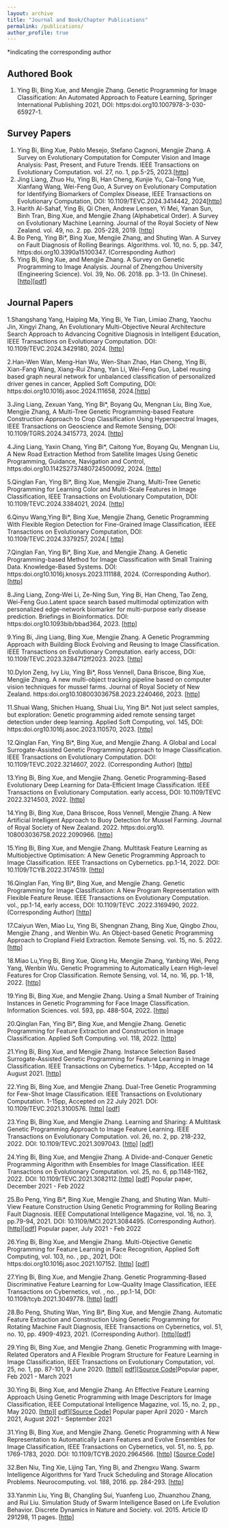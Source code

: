 ```yaml
---
layout: archive
title: "Journal and Book/Chapter Publications"
permalink: /publications/
author_profile: true
---
```

*indicating the corresponding author

## Authored Book
1. Ying Bi, Bing Xue, and Mengjie Zhang. Genetic Programming for Image Classification: An Automated Approach to Feature Learning, Springer International Publishing 2021, DOI: https:doi.org10.1007978-3-030-65927-1.

## Survey Papers
1. Ying Bi, Bing Xue, Pablo Mesejo, Stefano Cagnoni, Mengjie Zhang. A Survey on Evolutionary Computation for Computer Vision and Image Analysis: Past, Present, and Future Trends. IEEE Transactions on Evolutionary Computation. vol. 27, no. 1, pp.5-25, 2023.[[http](https://ieeexplore.ieee.org/abstract/document/9943992)]
2. Jing Liang, Zhuo Hu, Ying Bi, Han Cheng, Kunjie Yu, Cai-Tong Yue, Xianfang Wang, Wei-Feng Guo, A Survey on Evolutionary Computation for Identifying Biomarkers of Complex Disease, IEEE Transactions on Evolutionary Computation, DOI: 10.1109/TEVC.2024.3414442, 2024[[http](https://ieeexplore.ieee.org/abstract/document/10558779)]
3. Harith Al-Sahaf, Ying Bi, Qi Chen, Andrew Lensen, Yi Mei, Yanan Sun, Binh Tran, Bing Xue, and Mengjie Zhang (Alphabetical Order). A Survey on Evolutionary Machine Learning. Journal of the Royal Society of New Zealand. vol. 49, no. 2. pp. 205-228, 2019. [[http](https://www.tandfonline.com/eprint/z97uTmKKWHUD9SxkDFIu/full?target=10.1080%2F03036758.2019.1609052)]
4. Bo Peng, Ying Bi*, Bing Xue, Mengjie Zhang, and Shuting Wan. A Survey on Fault Diagnosis of Rolling Bearings. Algorithms. vol. 10, no. 5, pp. 347, https:doi.org10.3390a15100347. (Corresponding Author)
5. Ying Bi, Bing Xue, and Mengjie Zhang. A Survey on Genetic Programming to Image Analysis. Journal of Zhengzhou University (Engineering Science). Vol. 39, No. 06. 2018. pp. 3-13. (In Chinese).[[http](http://gxb.zzu.edu.cn/oa/darticle.aspx?type=view&id=201802014)][[pdf](https://yingbi92.github.io/homepage/2020/%E9%81%97%E4%BC%A0%E8%A7%84%E5%88%92%E5%9C%A8%E5%9B%BE%E5%83%8F%E5%88%86%E6%9E%90%E4%B8%8A%E7%9A%84%E5%BA%94%E7%94%A8%E7%BB%BC%E8%BF%B0%E2%80%94v4.pdf)]

## Journal Papers
1.Shangshang Yang, Haiping Ma, Ying Bi, Ye Tian, Limiao Zhang, Yaochu Jin, Xingyi Zhang, An Evolutionary Multi-Objective Neural Architecture Search Approach to Advancing Cognitive Diagnosis in Intelligent Education, IEEE Transactions on Evolutionary Computation. DOI: 10.1109/TEVC.2024.3429180, 2024. [[http](https://ieeexplore.ieee.org/abstract/document/10599558)]

2.Han-Wen Wan, Meng-Han Wu, Wen-Shan Zhao, Han Cheng, Ying Bi, Xian-Fang Wang, Xiang-Rui Zhang, Yan Li, Wei-Feng Guo, Label reusing based graph neural network for unbalanced classification of personalized driver genes in cancer, Applied Soft Computing, DOI: https:doi.org10.1016j.asoc.2024.111658, 2024.[[http]( https://link.springer.com/chapter/10.1007/978-3-030-03991-2_25)]

3.Jing Liang, Zexuan Yang, Ying Bi*, Boyang Qu, Mengnan Liu, Bing Xue, Mengjie Zhang, A Multi-Tree Genetic Programming-based Feature Construction Approach to Crop Classification Using Hyperspectral Images, IEEE Transactions on Geoscience and Remote Sensing, DOI: 10.1109/TGRS.2024.3415773, 2024. [[http](https://ieeexplore.ieee.org/abstract/document/10570344)]

4.Jing Liang, Yaxin Chang, Ying Bi*, Caitong Yue, Boyang Qu, Mengnan Liu, A New Road Extraction Method from Satellite Images Using Genetic Programming, Guidance, Navigation and Control, https:doi.org10.1142S2737480724500092, 2024. [[http](https://www.worldscientific.com/doi/abs/10.1142/S2737480724500092)]

5.Qinglan Fan, Ying Bi*, Bing Xue, Mengjie Zhang, Multi-Tree Genetic Programming for Learning Color and Multi-Scale Features in Image Classification, IEEE Transactions on Evolutionary Computation, DOI: 10.1109/TEVC.2024.3384021, 2024. [[http](https://ieeexplore.ieee.org/abstract/document/10488030)]

6.Qinyu Wang,Ying Bi*, Bing Xue, Mengjie Zhang, Genetic Programming With Flexible Region Detection for Fine-Grained Image Classification, IEEE Transactions on Evolutionary Computation, DOI: 10.1109/TEVC.2024.3379257, 2024.[ [http](https://ieeexplore.ieee.org/abstract/document/10475668)]

7.Qinglan Fan, Ying Bi*, Bing Xue, and Mengjie Zhang. A Genetic Programming-based Method for Image Classification with Small Training Data. Knowledge-Based Systems. DOI: https:doi.org10.1016j.knosys.2023.111188, 2024. (Corresponding Author). [[http](https://www.sciencedirect.com/science/article/abs/pii/S0950705123009383)]

8.Jing Liang, Zong-Wei Li, Ze-Ning Sun, Ying Bi, Han Cheng, Tao Zeng, Wei-Feng Guo.Latent space search based multimodal optimization with personalized edge-network biomarker for multi-purpose early disease prediction. Briefings in Bioinformatics. DOI: https:doi.org10.1093bib/bbad364, 2023. [[http](https://www.sciencedirect.com/science/article/abs/pii/S0950705123009383)]

9.Ying Bi, Jing Liang, Bing Xue, Mengjie Zhang. A Genetic Programming Approach with Building Block Evolving and Reusing to Image Classification. IEEE Transactions on Evolutionary Computation. early access, DOI: 10.1109/TEVC.2023.3284712ff2023. 2023. [[http](https://ieeexplore.ieee.org/document/10147342)]

10.Dylon Zeng, Ivy Liu, Ying Bi*, Ross Vennell, Dana Briscoe, Bing Xue, Mengjie Zhang. A new multi-object tracking pipeline based on computer vision techniques for mussel farms. Journal of Royal Society of New Zealand. https:doi.org10.108003036758.2023.2240466, 2023. [[http](https://www.tandfonline.com/doi/full/10.1080/03036758.2023.2240466)]

11.Shuai Wang, Shichen Huang, Shuai Liu, Ying Bi*. Not just select samples, but exploration: Genetic programming aided remote sensing target detection under deep learning. Applied Soft Computing, vol. 145, DOI: https:doi.org10.1016j.asoc.2023.110570, 2023. [[http](https://www.sciencedirect.com/science/article/abs/pii/S1568494623005884)]

12.Qinglan Fan, Ying Bi*, Bing Xue, and Mengjie Zhang. A Global and Local Surrogate-Assisted Genetic Programming Approach to Image Classification. IEEE Transactions on Evolutionary Computation. DOI: 10.1109/TEVC.2022.3214607, 2022. (Corresponding Author) [[http](https://ieeexplore.ieee.org/document/9919269)]

13.Ying Bi, Bing Xue, and Mengjie Zhang. Genetic Programming-Based Evolutionary Deep Learning for Data-Efficient Image Classification. IEEE Transactions on Evolutionary Computation. early access, DOI: 10.1109/TEVC 2022.3214503, 2022. [[http](https://ieeexplore.ieee.org/document/9919314)]

14.Ying Bi, Bing Xue, Dana Briscoe, Ross Vennell, Mengjie Zhang. A New Artificial Intelligent Approach to Buoy Detection for Mussel Farming. Journal of Royal Society of New Zealand. 2022. https:doi.org10. 108003036758.2022.2090966. [[http](https://www.tandfonline.com/doi/full/10.1080/03036758.2022.2090966)]

15.Ying Bi, Bing Xue, and Mengjie Zhang. Multitask Feature Learning as Multiobjective Optimisation: A New Genetic Programming Approach to Image Classification. IEEE Transactions on Cybernetics. pp.1-14, 2022. DOI: 10.1109/TCYB.2022.3174519. [[http](https://ieeexplore.ieee.org/document/9781346)]

16.Qinglan Fan, Ying Bi*, Bing Xue, and Mengjie Zhang. Genetic Programming for Image Classification: A New Program Representation with Flexible Feature Reuse. IEEE Transactions on Evolutionary Computation. vol., pp.1-14, early access, DOI: 10.1109/TEVC .2022.3169490, 2022. (Corresponding Author) [[http](https://ieeexplore.ieee.org/document/9761990)]

17.Caiyun Wen, Miao Lu, Ying Bi, Shengnan Zhang, Bing Xue, Qingbo Zhou, Mengjie Zhang , and Wenbin Wu. An Object-based Genetic Programming Approach to Cropland Field Extraction. Remote Sensing. vol. 15, no. 5. 2022. [[http](https://www.mdpi.com/2072-4292/14/5/1275)]

18.Miao Lu,Ying Bi, Bing Xue, Qiong Hu, Mengjie Zhang, Yanbing Wei, Peng Yang, Wenbin Wu. Genetic Programming to Automatically Learn High-level Features for Crop Classification. Remote Sensing, vol. 14, no. 16, pp. 1-18, 2022. [[http](https://www.mdpi.com/2072-4292/14/16/3982)]

19.Ying Bi, Bing Xue, and Mengjie Zhang. Using a Small Number of Training Instances in Genetic Programming for Face Image Classification. Information Sciences. vol. 593, pp. 488-504, 2022. [[http](https://www.sciencedirect.com/science/article/pii/S0020025522000871)]

20.Qinglan Fan, Ying Bi*, Bing Xue, and Mengjie Zhang. Genetic Programming for Feature Extraction and Construction in Image Classification. Applied Soft Computing. vol. 118, 2022. [[http](https://www.sciencedirect.com/science/article/pii/S1568494622000527)]

21.Ying Bi, Bing Xue, and Mengjie Zhang. Instance Selection Based Surrogate-Assisted Genetic Programming for Feature Learning in Image Classification. IEEE Transactions on Cybernetics. 1-14pp, Accepted on 14 August 2021. [[http](https://ieeexplore.ieee.org/abstract/document/9526355)]

22.Ying Bi, Bing Xue, and Mengjie Zhang. Dual-Tree Genetic Programming for Few-Shot Image Classification. IEEE Transactions on Evolutionary Computation. 1-15pp, Accepted on 22 July 2021. DOI: 10.1109/TEVC.2021.3100576. [[http](https://ieeexplore.ieee.org/document/9499117)] [[pdf](https://yingbi92.github.io/homepage/2021/MTGP.pdf)]

23.Ying Bi, Bing Xue, and Mengjie Zhang. Learning and Sharing: A Multitask Genetic Programming Approach to Image Feature Learning. IEEE Transactions on Evolutionary Computation. vol. 26, no. 2, pp. 218-232, 2022. DOI: 10.1109/TEVC.2021.3097043. [[http](https://ieeexplore.ieee.org/abstract/document/9484082)] [[pdf](https://yingbi92.github.io/homepage/2021/MTGP.pdf)]

24.Ying Bi, Bing Xue, and Mengjie Zhang. A Divide-and-Conquer Genetic Programming Algorithm with Ensembles for Image Classification. IEEE Transactions on Evolutionary Computation. vol. 25, no. 6, pp.1148-1162, 2022. DOI: 10.1109/TEVC.2021.3082112.[[http](https://ieeexplore.ieee.org/document/9437306)] [[pdf](https://yingbi92.github.io/homepage/2021/DCFL_FGP.pdf)] Popular paper, December 2021 - Feb 2022

25.Bo Peng, Ying Bi*, Bing Xue, Mengjie Zhang, and Shuting Wan. Multi-View Feature Construction Using Genetic Programming for Rolling Bearing Fault Diagnosis. IEEE Computational Intelligence Magazine, vol. 16, no. 3, pp.79-94, 2021. DOI: 10.1109/MCI.2021.3084495. (Corresponding Author). [[http](https://ieeexplore.ieee.org/document/9492147 )][[pdf](https://yingbi92.github.io/homepage/2021/MFCGPE.pdf)] Popular paper, July 2021 - Feb 2022

26.Ying Bi, Bing Xue, and Mengjie Zhang. Multi-Objective Genetic Programming for Feature Learning in Face Recognition, Applied Soft Computing, vol. 103, no. , pp., 2021, DOI: https:doi.org10.1016j.asoc.2021.107152. [[http](https://www.sciencedirect.com/science/article/pii/S1568494621000752)] [[pdf](https://yingbi92.github.io/homepage/2021/MOGP.pdf)]

27.Ying Bi, Bing Xue, and Mengjie Zhang. Genetic Programming-Based Discriminative Feature Learning for Low-Quality Image Classification, IEEE Transactions on Cybernetics, vol. , no. , pp.1-14, DOI: 10.1109/tcyb.2021.3049778. [[http](https://ieeexplore.ieee.org/document/9345467/)] [[pdf](https://yingbi92.github.io/homepage/2021/EFLGP.pdf)]

28.Bo Peng, Shuting Wan, Ying Bi*, Bing Xue, and Mengjie Zhang. Automatic Feature Extraction and Construction Using Genetic Programming for Rotating Machine Fault Diagnosis, IEEE Transactions on Cybernetics, vol. 51, no. 10, pp. 4909-4923, 2021. (Corresponding Author). [[http](https://ieeexplore.ieee.org/abstract/document/9271873)][[pdf](https://yingbi92.github.io/homepage/2020/AFECGP.pdf)]

29.Ying Bi, Bing Xue, and Mengjie Zhang. Genetic Programming with Image-Related Operators and A Flexible Program Structure for Feature Learning in Image Classification, IEEE Transactions on Evolutionary Computation, vol. 25, no. 1, pp. 87-101, 9 June 2020. [[http](https://ieeexplore.ieee.org/abstract/document/9067779)][ [pdf](https://yingbi92.github.io/homepage/2020/FGP.pdf)][[Source Code](https://github.com/YingBi92/BookCode/tree/main/FlexGP )]Popular paper, Feb 2021 - March 2021

30.Ying Bi, Bing Xue, and Mengjie Zhang. An Effective Feature Learning Approach Using Genetic Programming with Image Descriptors for Image Classification, IEEE Computational Intelligence Magazine, vol. 15, no. 2, pp., May 2020. [[http](https://ieeexplore.ieee.org/abstract/document/9067779)][ [pdf]( https://yingbi92.github.io/homepage/2020/FLGP.pdf)][[Source Code](https://github.com/YingBi92/BookCode/tree/main/IDGP)] Popular paper April 2020 - March 2021, August 2021 - September 2021

31.Ying Bi, Bing Xue, and Mengjie Zhang. Genetic Programming with A New Representation to Automatically Learn Features and Evolve Ensembles for Image Classification, IEEE Transactions on Cybernetics, vol. 51, no. 5, pp. 1769-1783, 2020. DOI: 10.1109/TCYB.2020.2964566. [[http](https://ieeexplore.ieee.org/document/8976239)] [[Source Code](https://github.com/YingBi92/BookCode/tree/main/FELGP)]

32.Ben Niu, Ting Xie, Lijing Tan, Ying Bi, and Zhengxu Wang. Swarm Intelligence Algorithms for Yard Truck Scheduling and Storage Allocation Problems. Neurocomputing. vol. 188, 2016. pp. 284-293. [[http](https://www.sciencedirect.com/science/article/pii/S092523121501766X)]

33.Yanmin Liu, Ying Bi, Changling Sui, Yuanfeng Luo, Zhuanzhou Zhang, and Rui Liu. Simulation Study of Swarm Intelligence Based on Life Evolution Behavior. Discrete Dynamics in Nature and Society. vol. 2015. Article ID 291298, 11 pages. [[http](https://www.hindawi.com/journals/ddns/2015/291298/abs/)]
